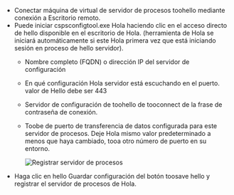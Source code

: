 * Conectar máquina de virtual de servidor de procesos toohello mediante conexión a Escritorio remoto.
* Puede iniciar cspsconfigtool.exe Hola haciendo clic en el acceso directo de hello disponible en el escritorio de Hola. (herramienta de Hola se iniciará automáticamente si este Hola primera vez que está iniciando sesión en proceso de hello servidor).
  - Nombre completo (FQDN) o dirección IP del servidor de configuración
  - En qué configuración Hola servidor está escuchando en el puerto. valor de Hello debe ser 443
  - Servidor de configuración de toohello de tooconnect de la frase de contraseña de conexión.
  - Toobe de puerto de transferencia de datos configurada para este servidor de procesos. Deje Hola mismo valor predeterminado a menos que haya cambiado, tooa otro número de puerto en su entorno.

    ![Registrar servidor de procesos](./media/site-recovery-vmware-register-process-server/register-ps.png)
* Haga clic en hello Guardar configuración del botón toosave hello y registrar el servidor de procesos de Hola.
